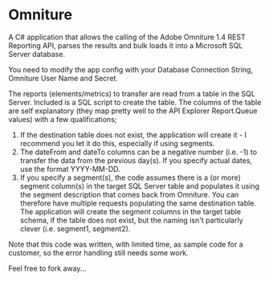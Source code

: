 # Omniture
A C# application that allows the calling of the Adobe Omniture 1.4 REST Reporting API, parses the results and bulk loads it into a Microsoft SQL Server database.

You need to modify the app config with your Database Connection String, Omniture User Name and Secret. 

The reports (elements/metrics) to transfer are read from a table in the SQL Server. Included is a SQL script to create the table. The columns of the table are self explanatory (they map pretty well to the API Explorer Report.Queue values) with a few qualifications;

1. If the destination table does not exist, the application will create it - I recommend you let it do this, especially if using segments.
2. The dateFrom and dateTo columns can be a negative number (i.e. -1) to transfer the data from the previous day(s). If you specify actual dates, use the format YYYY-MM-DD.
3. If you specify a segment(s), the code assumes there is a (or more) segment column(s) in the target SQL Server table and populates it using the segment description that comes back from Omniture. You can therefore have multiple requests populating the same destination table. The application will create the segment columns in the target table schema, if the table does not exist, but the naming isn't particularly clever (i.e. segment1, segment2).

Note that this code was written, with limited time, as sample code for a customer, so the error handling still needs some work. 

Feel free to fork away...
